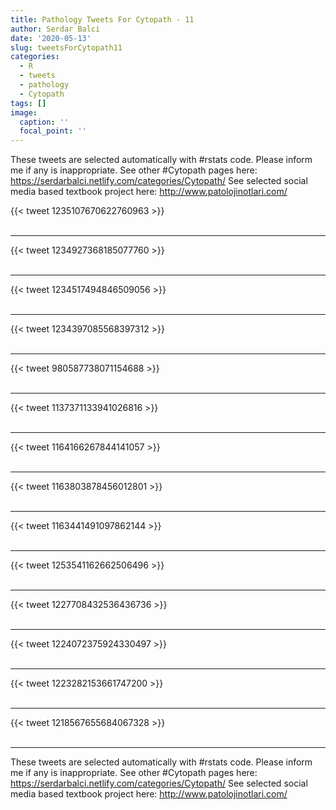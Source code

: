 ```yaml
---
title: Pathology Tweets For Cytopath - 11
author: Serdar Balci
date: '2020-05-13'
slug: tweetsForCytopath11
categories:
  - R
  - tweets
  - pathology
  - Cytopath
tags: []
image:
  caption: ''
  focal_point: ''
---
```



These tweets are selected automatically with #rstats code. Please inform me if any is inappropriate.
See other #Cytopath pages here: https://serdarbalci.netlify.com/categories/Cytopath/ 
See selected social media based textbook project here: http://www.patolojinotlari.com/

{{< tweet 1235107670622760963 >}}
<br>
<br>
<hr>
{{< tweet 1234927368185077760 >}}
<br>
<br>
<hr>
{{< tweet 1234517494846509056 >}}
<br>
<br>
<hr>
{{< tweet 1234397085568397312 >}}
<br>
<br>
<hr>
{{< tweet 980587738071154688 >}}
<br>
<br>
<hr>
{{< tweet 1137371133941026816 >}}
<br>
<br>
<hr>
{{< tweet 1164166267844141057 >}}
<br>
<br>
<hr>
{{< tweet 1163803878456012801 >}}
<br>
<br>
<hr>
{{< tweet 1163441491097862144 >}}
<br>
<br>
<hr>
{{< tweet 1253541162662506496 >}}
<br>
<br>
<hr>
{{< tweet 1227708432536436736 >}}
<br>
<br>
<hr>
{{< tweet 1224072375924330497 >}}
<br>
<br>
<hr>
{{< tweet 1223282153661747200 >}}
<br>
<br>
<hr>
{{< tweet 1218567655684067328 >}}
<br>
<br>
<hr>


These tweets are selected automatically with #rstats code. Please inform me if any is inappropriate.
See other #Cytopath pages here: https://serdarbalci.netlify.com/categories/Cytopath/ 
See selected social media based textbook project here: http://www.patolojinotlari.com/
